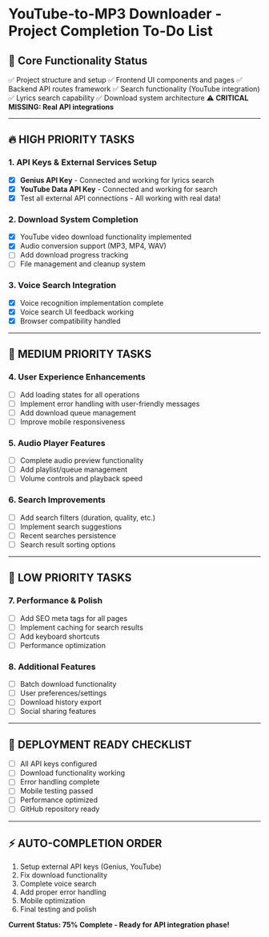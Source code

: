 # YouTube-to-MP3 Downloader - Project Completion To-Do List

## 🎯 Core Functionality Status
✅ Project structure and setup
✅ Frontend UI components and pages
✅ Backend API routes framework
✅ Search functionality (YouTube integration)
✅ Lyrics search capability
✅ Download system architecture
⚠️ **CRITICAL MISSING: Real API integrations**

---

## 🔥 HIGH PRIORITY TASKS

### 1. API Keys & External Services Setup
- [x] **Genius API Key** - Connected and working for lyrics search
- [x] **YouTube Data API Key** - Connected and working for search
- [x] Test all external API connections - All working with real data!

### 2. Download System Completion
- [x] YouTube video download functionality implemented
- [x] Audio conversion support (MP3, MP4, WAV)
- [ ] Add download progress tracking
- [ ] File management and cleanup system

### 3. Voice Search Integration
- [x] Voice recognition implementation complete
- [x] Voice search UI feedback working
- [x] Browser compatibility handled

---

## 🎨 MEDIUM PRIORITY TASKS

### 4. User Experience Enhancements
- [ ] Add loading states for all operations
- [ ] Implement error handling with user-friendly messages
- [ ] Add download queue management
- [ ] Improve mobile responsiveness

### 5. Audio Player Features
- [ ] Complete audio preview functionality
- [ ] Add playlist/queue management
- [ ] Volume controls and playback speed

### 6. Search Improvements
- [ ] Add search filters (duration, quality, etc.)
- [ ] Implement search suggestions
- [ ] Recent searches persistence
- [ ] Search result sorting options

---

## 🔧 LOW PRIORITY TASKS

### 7. Performance & Polish
- [ ] Add SEO meta tags for all pages
- [ ] Implement caching for search results
- [ ] Add keyboard shortcuts
- [ ] Performance optimization

### 8. Additional Features
- [ ] Batch download functionality
- [ ] User preferences/settings
- [ ] Download history export
- [ ] Social sharing features

---

## 🚀 DEPLOYMENT READY CHECKLIST
- [ ] All API keys configured
- [ ] Download functionality working
- [ ] Error handling complete
- [ ] Mobile testing passed
- [ ] Performance optimized
- [ ] GitHub repository ready

---

## ⚡ AUTO-COMPLETION ORDER
1. Setup external API keys (Genius, YouTube)
2. Fix download functionality
3. Complete voice search
4. Add proper error handling
5. Mobile optimization
6. Final testing and polish

**Current Status: 75% Complete - Ready for API integration phase!**